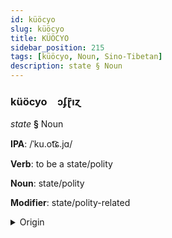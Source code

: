 ```yaml
---
id: küöcyo
slug: küöcyo
title: KÜÖCYO
sidebar_position: 215
tags: [küöcyo, Noun, Sino-Tibetan]
description: state § Noun
---
```


### küöcyo&emsp;<span kind="abugida">ɔʄɽ̄ıɀ</span>

*state* **§** Noun

**IPA**: /ˈku.ot͡ɕ.jɑ/

**Verb**: to be a state/polity

**Noun**: state/polity

**Modifier**: state/polity-related

<details>
    <summary>Origin</summary>
    Mandarin 國家 guójiā /ku̯ɔ.tɕja/<br/>
    <em>Sino-Tibetan Language Family</em>
</details>
